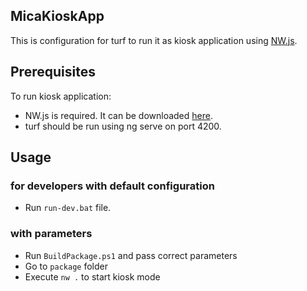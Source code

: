 ## MicaKioskApp

This is configuration for turf to run it as kiosk application using [NW.js](http://nwjs.io/).

## Prerequisites

To run kiosk application:

- NW.js is required. It can be downloaded [here](https://github.com/nwjs/nw.js#downloads).
- turf  should be run using ng serve on port 4200.

## Usage

### for developers with default configuration

 - Run `run-dev.bat` file.

### with parameters

- Run `BuildPackage.ps1` and pass correct parameters
- Go to `package` folder
- Execute `nw .` to start kiosk mode
